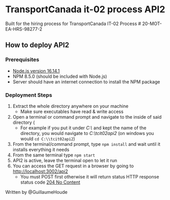 # TransportCanada it-02 process API2
Built for the hiring process for TransportCanada IT-02 Process \# 20-MOT-EA-HRS-98277-2

## How to deploy API2
### Prerequisites
- [Node.js version 16.14.1](https://nodejs.org/dist/v16.14.1/)
- NPM 8.5.0 (should be included with Node.js)
- Server should have an internet connection to install the NPM package

### Deployment Steps
1. Extract the whole directory anywhere on your machine
   - Make sure executables have read & write access
2. Open a terminal or command prompt and navigate to the inside of said directory (
   - For example if you put it under *C:\\* and kept the name of the directory, you would navigate to *C:\\tcit02api2* (on windows you would `cd C:\\tcit02api2`)
3. From the terminal/command prompt, type `npm install` and wait until it installs everything it needs
4. From the same terminal type `npm start`
5. API2 is active, leave the terminal open to let it run
6. You can access the GET request in a browser by going to [http://localhost:3002/api2](http://localhost:3002/api2)
   - You must POST first otherwise it will return status HTTP response status code [204 No Content](https://developer.mozilla.org/en-US/docs/Web/HTTP/Status/204)

   
Written by @GuillaumeHoude